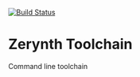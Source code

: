 [![Build Status](https://ci.zerynth.com/buildStatus/icon?job=core-zerynth-toolchain)](https://ci.zerynth.com/job/core-zerynth-toolchain)

Zerynth Toolchain
=================

Command line toolchain
